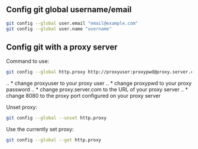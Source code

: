## Config git global username/email
```bash
git config --global user.email "email@example.com"
git config --global user.name "username"
```

## Config git with a proxy server
Command to use:
```bash
git config --global http.proxy http://proxyuser:proxypwd@proxy.server.com:8080
```
.. * change proxyuser to your proxy user
.. * change proxypwd to your proxy password
.. * change proxy.server.com to the URL of your proxy server
.. * change 8080 to the proxy port configured on your proxy server

Unset proxy:
```bash
git config --global --unset http.proxy
```

Use the currently set proxy:
```bash
git config --global --get http.proxy
```

